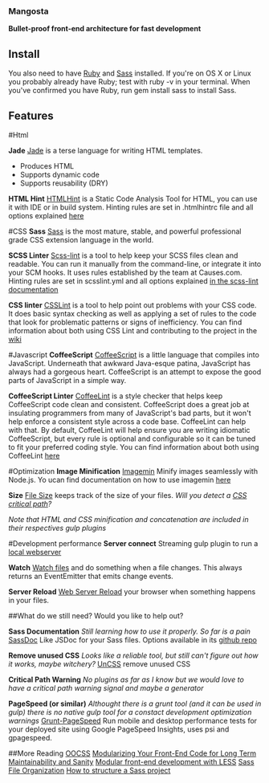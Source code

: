 ### Mangosta

**Bullet-proof front-end architecture for fast development**

## Install
You also need to have [Ruby](http://www.ruby-lang.org/en/downloads/) and [Sass](http://sass-lang.com/download.html) installed. If you're on OS X or Linux you probably already have Ruby; test with ruby -v in your terminal. When you've confirmed you have Ruby, run gem install sass to install Sass.

## Features

#Html

**Jade**
[Jade](http://jade-lang.com/) is a terse language for writing HTML templates.
- Produces HTML
- Supports dynamic code
- Supports reusability (DRY)

**HTML Hint**
[HTMLHint](https://github.com/yaniswang/HTMLHint) is a Static Code Analysis Tool for HTML, you can use it with IDE or in build system.
Hinting rules are set in .htmlhintrc file and all options explained [here](https://github.com/yaniswang/HTMLHint/wiki/Rules)

#CSS
**Sass**
[Sass](http://sass-lang.com/) is the most mature, stable, and powerful professional grade CSS extension language in the world.

**SCSS Linter**
[Scss-lint](https://github.com/juanfran/gulp-scss-lint) is a tool to help keep your SCSS files clean and readable. You can run it manually from the command-line, or integrate it into your SCM hooks. It uses rules established by the team at Causes.com.
Hinting rules are set in scsslint.yml and all options explained [in the scss-lint documentation](https://github.com/causes/scss-lint/blob/master/lib/scss_lint/linter/README.md)

**CSS linter**
[CSSLint](https://github.com/lazd/gulp-csslint) is a tool to help point out problems with your CSS code. It does basic syntax checking as well as applying a set of rules to the code that look for problematic patterns or signs of inefficiency.
You can find information about both using CSS Lint and contributing to the project in the [wiki](https://github.com/CSSLint/csslint/wiki)

#Javascript
**CoffeeScript**
[CoffeeScript](http://coffeescript.org/) is a little language that compiles into JavaScript. Underneath that awkward Java-esque patina, JavaScript has always had a gorgeous heart. CoffeeScript is an attempt to expose the good parts of JavaScript in a simple way.

**CoffeeScript Linter**
[CoffeeLint](https://github.com/janraasch/gulp-coffeelint) is a style checker that helps keep CoffeeScript code clean and consistent. CoffeeScript does a great job at insulating programmers from many of JavaScript's bad parts, but it won't help enforce a consistent style across a code base. CoffeeLint can help with that.
By default, CoffeeLint will help ensure you are writing idiomatic CoffeeScript, but every rule is optional and configurable so it can be tuned to fit your preferred coding style. You can find information about both using CoffeeLint [here](http://www.coffeelint.org/#usage)

#Optimization
**Image Minification**
[Imagemin](https://github.com/sindresorhus/gulp-imagemin) Minify images seamlessly with Node.js. Yo ucan find documentation on how to use imagemin [here](https://github.com/kevva/imagemin)

**Size**
[File Size](https://github.com/sindresorhus/gulp-size) keeps track of the size of your files. *Will you detect a [CSS critical path](http://addyosmani.com/blog/tag/critical-path-css/)?*

*Note that HTML and CSS minification and concatenation are included in their respectives gulp plugins*

#Development performance
**Server connect**
Streaming gulp plugin to run a [local webserver](https://www.npmjs.org/package/gulp-webserver)

**Watch**
[Watch files](https://github.com/gulpjs/gulp/blob/master/docs/API.md#gulpwatchglob--opts-cb) and do something when a file changes. This always returns an EventEmitter that emits change events.

**Server Reload**
[Web Server Reload](https://www.npmjs.org/package/gulp-webserver) your browser when something happens in your files.

##What do we still need? Would you like to help out?

**Sass Documentation**
*Still learning how to use it properly. So far is a pain*
[SassDoc](http://sassdoc.com/) Like JSDoc for your Sass files. Options available in its [github repo](https://github.com/SassDoc/sassdoc)

**Remove unused CSS**
*Looks like a reliable tool, but still can't figure out how it works, maybe witchery?*
[UnCSS](https://github.com/ben-eb/gulp-uncss) remove unused CSS

**Critical Path Warning**
*No plugins as far as I know but we would love to have a critical path warning signal and maybe a generator*

**PageSpeed (or similar)**
*Althought there is a grunt tool (and it can be used in gulp) there is no native gulp tool for a constact development optimization warnings*
[Grunt-PageSpeed](https://github.com/jrcryer/grunt-pagespeed) Run mobile and desktop performance tests for your deployed site using Google PageSpeed Insights, uses psi and gpagespeed.

##More Reading
[OOCSS](http://oocss.org/)
[Modularizing Your Front-End Code for Long Term Maintainability and Sanity](http://blog.berndtgroup.net/?p=561)
[Modular front-end development with LESS](http://tympanus.net/codrops/2012/01/27/modular-front-end-development-with-less/)
[Sass File Organization](https://github.com/sass/sass-site/tree/master/source/assets/css)
[How to structure a Sass project](http://thesassway.com/beginner/how-to-structure-a-sass-project)
